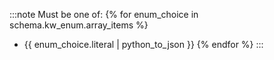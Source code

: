 :::note
Must be one of:
{% for enum_choice in schema.kw_enum.array_items %}
* {{ enum_choice.literal | python_to_json }}
{% endfor %}
:::
